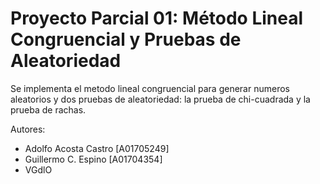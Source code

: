 # Proyecto Parcial 01: Método Lineal Congruencial y Pruebas de Aleatoriedad

Se implementa el metodo lineal congruencial para generar numeros aleatorios y dos pruebas de aleatoriedad: la prueba de chi-cuadrada y la prueba de rachas.

Autores:
- Adolfo Acosta Castro [A01705249]
- Guillermo C. Espino [A01704354]
- VGdlO